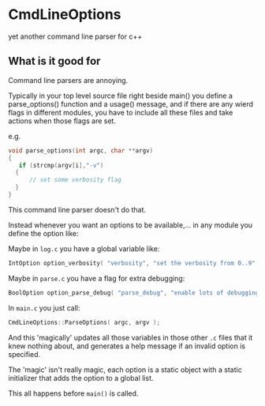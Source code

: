# CmdLineOptions
yet another command line parser for c++ 

## What is it good for

Command line parsers are annoying.

Typically in your top level source file right beside main() you define a parse_options() function and a usage() message, and if there are any wierd flags in different modules, you have to include all these files and take actions when those flags are set.

e.g.

```c
void parse_options(int argc, char **argv)
{
   if (strcmp(argv[i],"-v")
  {
      // set some verbosity flag
  }
}
```

This command line parser doesn't do that.

Instead whenever you want an options to be available,... in any module you define the option like:

Maybe in `log.c` you have a global variable like:
```c++
IntOption option_verbosity( "verbosity", "set the verbosity from 0..9" );
```

Maybe in `parse.c` you have a flag for extra debugging:
```c++
BoolOption option_parse_debug( "parse_debug", "enable lots of debugging for the parser" );
```

In `main.c` you just call:
```c++
CmdLineOptions::ParseOptions( argc, argv );
```
And this 'magically' updates all those variables in those other `.c` files that it knew nothing about, and generates a help message if an invalid option is specified.

The 'magic' isn't really magic, each option is a static object with a static initializer that adds the option to a global list.

This all happens before `main()` is called.
